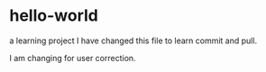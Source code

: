 # hello-world
a learning project
I have changed this file to learn commit and pull.

I am changing for user correction.
